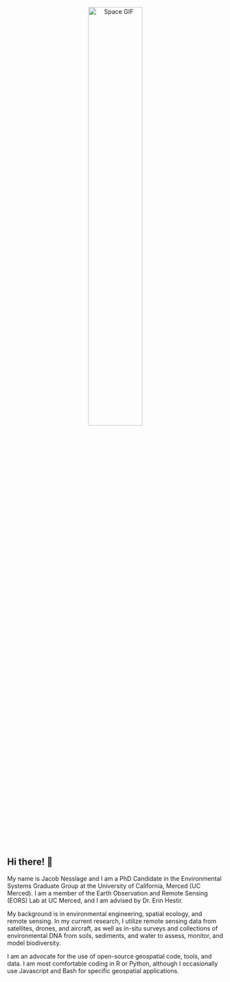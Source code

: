 <div align="center">
  <img src="https://media.giphy.com/media/l0ExmuVtODPWy0xP2/giphy.gif" width="50%" alt="Space GIF">
</div>

## Hi there! 👋

My name is Jacob Nesslage and I am a PhD Candidate in the Environmental Systems Graduate Group at the University of California, Merced (UC Merced). I am a member of the Earth Observation and Remote Sensing (EORS) Lab at UC Merced, and I am advised by Dr. Erin Hestir.

My background is in environmental engineering, spatial ecology, and remote sensing. In my current research, I utilize remote sensing data from satellites, drones, and aircraft, as well as in-situ surveys and collections of environmental DNA from soils, sediments, and water to assess, monitor, and model biodiversity. 

I am an advocate for the use of open-source geospatial code, tools, and data. I am most comfortable coding in R or Python, although I occasionally use Javascript and Bash for specific geospatial applications.




